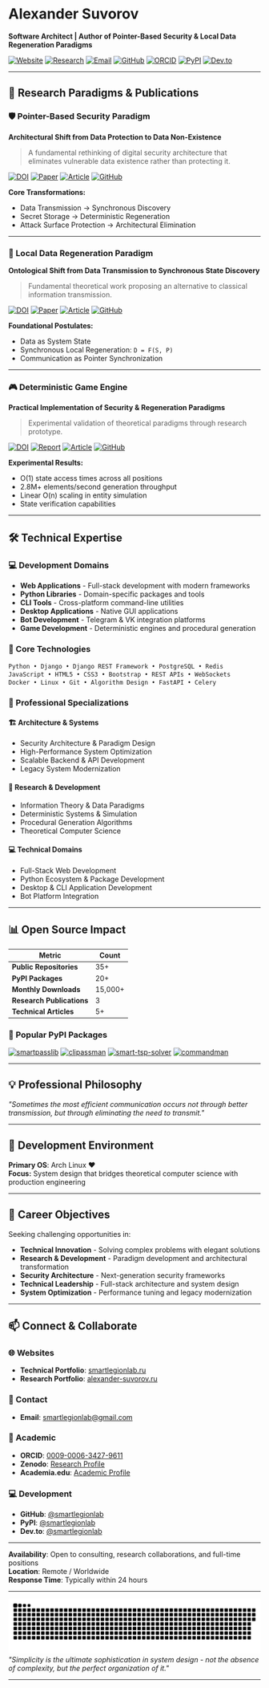 # Alexander Suvorov

**Software Architect | Author of Pointer-Based Security & Local Data Regeneration Paradigms**

[![Website](https://img.shields.io/badge/🌐_Portfolio-smartlegionlab.ru-blue)](https://smartlegionlab.ru)
[![Research](https://img.shields.io/badge/🔬_Research-alexander--suvorov.ru-green)](https://alexander-suvorov.ru)
[![Email](https://img.shields.io/badge/📧_Contact_Me-smartlegionlab@gmail.com-red)](mailto:smartlegionlab@gmail.com)
[![GitHub](https://img.shields.io/badge/💻_GitHub-@smartlegionlab-black)](https://github.com/smartlegionlab)
[![ORCID](https://img.shields.io/badge/📚_ORCID-0009--0006--3427--9611-brightgreen)](https://orcid.org/0009-0006-3427-9611)
[![PyPI](https://img.shields.io/badge/🐍_PyPI-@smartlegionlab-orange)](https://pypi.org/user/smartlegionlab/)
[![Dev.to](https://img.shields.io/badge/📖_Blog-dev.to/@smartlegionlab-black)](https://dev.to/smartlegionlab)

---

## 🔬 Research Paradigms & Publications

### 🛡️ Pointer-Based Security Paradigm
**Architectural Shift from Data Protection to Data Non-Existence**

> A fundamental rethinking of digital security architecture that eliminates vulnerable data existence rather than protecting it.

[![DOI](https://img.shields.io/badge/DOI-10.5281/zenodo.17204738-blue)](https://doi.org/10.5281/zenodo.17204738)
[![Paper](https://img.shields.io/badge/📄_Paper-Zenodo-success)](https://zenodo.org/records/17204738/files/suvorov-the-pointer-based-security-paradigm-v2.pdf?download=1)
[![Article](https://img.shields.io/badge/📖_Article-dev.to-green)](https://dev.to/smartlegionlab/the-pointer-based-security-paradigm-a-practical-shift-from-data-protection-to-data-non-existence-h82)
[![GitHub](https://img.shields.io/badge/💻_Code-Repository-lightgrey)](https://github.com/smartlegionlab/pointer-based-security-paradigm)

**Core Transformations:**
- Data Transmission → Synchronous Discovery
- Secret Storage → Deterministic Regeneration  
- Attack Surface Protection → Architectural Elimination

---

### 🔄 Local Data Regeneration Paradigm
**Ontological Shift from Data Transmission to Synchronous State Discovery**

> Fundamental theoretical work proposing an alternative to classical information transmission.

[![DOI](https://img.shields.io/badge/DOI-10.5281/zenodo.17264327-blue)](https://doi.org/10.5281/zenodo.17264327)
[![Paper](https://img.shields.io/badge/📄_Paper-Zenodo-success)](https://zenodo.org/records/17264327/files/suvorov-the-local-data-regeneration-paradigm.pdf?download=1)
[![Article](https://img.shields.io/badge/📖_Article-dev.to-green)](https://dev.to/smartlegionlab/the-local-data-regeneration-paradigm-ontological-shift-from-data-transmission-to-synchronous-state-21e)
[![GitHub](https://img.shields.io/badge/💻_Code-Repository-lightgrey)](https://github.com/smartlegionlab/local-data-regeneration-paradigm)

**Foundational Postulates:**
- Data as System State
- Synchronous Local Regeneration: `D = F(S, P)`
- Communication as Pointer Synchronization

---

### 🎮 Deterministic Game Engine
**Practical Implementation of Security & Regeneration Paradigms**

> Experimental validation of theoretical paradigms through research prototype.

[![DOI](https://img.shields.io/badge/DOI-10.5281/zenodo.17383447-blue)](https://doi.org/10.5281/zenodo.17383447)
[![Report](https://img.shields.io/badge/📊_Technical_Report-Zenodo-orange)](https://zenodo.org/records/17383447/files/suvorov-smart-deterministic-game-engine-report-en.pdf?download=1)
[![Article](https://img.shields.io/badge/📖_Article-dev.to-green)](https://dev.to/smartlegionlab/deterministic-game-engine-practical-validation-of-pointer-based-security-and-local-data-408l)
[![GitHub](https://img.shields.io/badge/💻_Code-Repository-lightgrey)](https://github.com/smartlegionlab/deterministic-game-engine-report)

**Experimental Results:**
- O(1) state access times across all positions
- 2.8M+ elements/second generation throughput
- Linear O(n) scaling in entity simulation
- State verification capabilities

---

## 🛠️ Technical Expertise

### 💻 Development Domains
- **Web Applications** - Full-stack development with modern frameworks
- **Python Libraries** - Domain-specific packages and tools  
- **CLI Tools** - Cross-platform command-line utilities
- **Desktop Applications** - Native GUI applications
- **Bot Development** - Telegram & VK integration platforms
- **Game Development** - Deterministic engines and procedural generation

### 🔧 Core Technologies
```
Python • Django • Django REST Framework • PostgreSQL • Redis
JavaScript • HTML5 • CSS3 • Bootstrap • REST APIs • WebSockets
Docker • Linux • Git • Algorithm Design • FastAPI • Celery
```

### 🎯 Professional Specializations

#### 🏗️ Architecture & Systems
- Security Architecture & Paradigm Design
- High-Performance System Optimization  
- Scalable Backend & API Development
- Legacy System Modernization

#### 🔬 Research & Development
- Information Theory & Data Paradigms
- Deterministic Systems & Simulation
- Procedural Generation Algorithms
- Theoretical Computer Science

#### 💻 Technical Domains
- Full-Stack Web Development
- Python Ecosystem & Package Development
- Desktop & CLI Application Development
- Bot Platform Integration

---

## 📊 Open Source Impact

| Metric | Count |
|--------|-------|
| **Public Repositories** | 35+ |
| **PyPI Packages** | 20+ |
| **Monthly Downloads** | 15,000+ |
| **Research Publications** | 3 |
| **Technical Articles** | 5+ |

### 🐍 Popular PyPI Packages
[![smartpasslib](https://img.shields.io/badge/smartpasslib-Password_Generator-blue)](https://pypi.org/project/smartpasslib/)
[![clipassman](https://img.shields.io/badge/clipassman-Password_Manager-green)](https://pypi.org/project/clipassman/)
[![smart-tsp-solver](https://img.shields.io/badge/smart--tsp--solver-Algorithm-orange)](https://pypi.org/project/smart-tsp-solver/)
[![commandman](https://img.shields.io/badge/commandman-CLI_Framework-purple)](https://pypi.org/project/commandman/)

---

## 💡 Professional Philosophy

*"Sometimes the most efficient communication occurs not through better transmission, but through eliminating the need to transmit."*

---

## 🐧 Development Environment

**Primary OS**: Arch Linux ❤️  
**Focus:** System design that bridges theoretical computer science with production engineering

---

## 🎯 Career Objectives

Seeking challenging opportunities in:

- **Technical Innovation** - Solving complex problems with elegant solutions
- **Research & Development** - Paradigm development and architectural transformation  
- **Security Architecture** - Next-generation security frameworks
- **Technical Leadership** - Full-stack architecture and system design
- **System Optimization** - Performance tuning and legacy modernization

---

## 📫 Connect & Collaborate

### 🌐 Websites
- **Technical Portfolio**: [smartlegionlab.ru](https://smartlegionlab.ru)
- **Research Portfolio**: [alexander-suvorov.ru](https://alexander-suvorov.ru)

### 📧 Contact
- **Email**: [smartlegionlab@gmail.com](mailto:smartlegionlab@gmail.com)

### 🔬 Academic
- **ORCID**: [0009-0006-3427-9611](https://orcid.org/0009-0006-3427-9611)
- **Zenodo**: [Research Profile](https://doi.org/10.5281/zenodo.17383447)
- **Academia.edu**: [Academic Profile](https://independent.academia.edu/smartlegionlab)

### 💻 Development
- **GitHub**: [@smartlegionlab](https://github.com/smartlegionlab)
- **PyPI**: [@smartlegionlab](https://pypi.org/user/smartlegionlab/)
- **Dev.to**: [@smartlegionlab](https://dev.to/smartlegionlab)

---

**Availability**: Open to consulting, research collaborations, and full-time positions  
**Location**: Remote / Worldwide  
**Response Time**: Typically within 24 hours

---

![GitHub Contribution Snake](https://github.com/smartlegionlab/smartlegionlab/raw/master/images/github-snake.svg)
*"Simplicity is the ultimate sophistication in system design - not the absence of complexity, but the perfect organization of it."*

---


